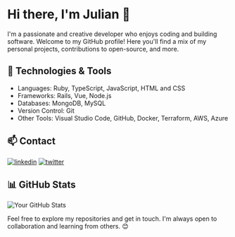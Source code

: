 # Hi there, I'm Julian 👋

I'm a passionate and creative developer who enjoys coding and building software. Welcome to my GitHub profile! Here you'll find a mix of my personal projects, contributions to open-source, and more.

## 🔧 Technologies & Tools

- Languages: Ruby, TypeScript, JavaScript, HTML and CSS
- Frameworks: Rails, Vue, Node.js
- Databases: MongoDB, MySQL
- Version Control: Git
- Other Tools: Visual Studio Code, GitHub, Docker, Terraform, AWS, Azure

## 📫 Contact

[![linkedin](https://img.shields.io/badge/linkedin-0A66C2?style=for-the-badge&logo=linkedin&logoColor=white)](https://www.linkedin.com/in/julian-a-141088a1/)
[![twitter](https://img.shields.io/badge/twitter-1DA1F2?style=for-the-badge&logo=twitter&logoColor=white)](https://twitter.com/ja_mmnn)

## 📊 GitHub Stats

![Your GitHub Stats](https://github-readme-stats.vercel.app/api?username=julianammann&show_icons=true)

Feel free to explore my repositories and get in touch. I'm always open to collaboration and learning from others. 😊
